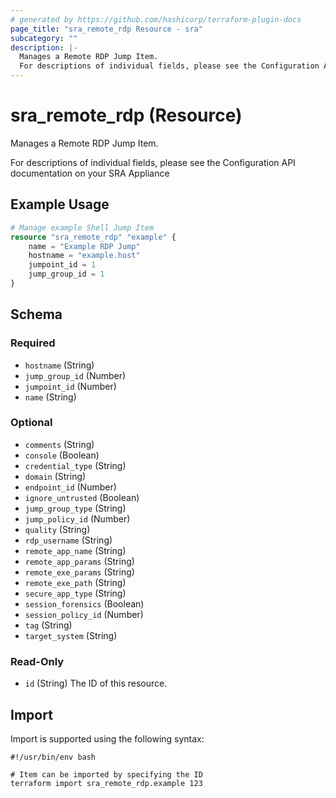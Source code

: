 ```yaml
---
# generated by https://github.com/hashicorp/terraform-plugin-docs
page_title: "sra_remote_rdp Resource - sra"
subcategory: ""
description: |-
  Manages a Remote RDP Jump Item.
  For descriptions of individual fields, please see the Configuration API documentation on your SRA Appliance
---
```


# sra_remote_rdp (Resource)

Manages a Remote RDP Jump Item.

For descriptions of individual fields, please see the Configuration API documentation on your SRA Appliance

## Example Usage

```terraform
# Manage example Shell Jump Item
resource "sra_remote_rdp" "example" {
    name = "Example RDP Jump"
    hostname = "example.host"
    jumpoint_id = 1
    jump_group_id = 1
}
```

<!-- schema generated by tfplugindocs -->
## Schema

### Required

- `hostname` (String)
- `jump_group_id` (Number)
- `jumpoint_id` (Number)
- `name` (String)

### Optional

- `comments` (String)
- `console` (Boolean)
- `credential_type` (String)
- `domain` (String)
- `endpoint_id` (Number)
- `ignore_untrusted` (Boolean)
- `jump_group_type` (String)
- `jump_policy_id` (Number)
- `quality` (String)
- `rdp_username` (String)
- `remote_app_name` (String)
- `remote_app_params` (String)
- `remote_exe_params` (String)
- `remote_exe_path` (String)
- `secure_app_type` (String)
- `session_forensics` (Boolean)
- `session_policy_id` (Number)
- `tag` (String)
- `target_system` (String)

### Read-Only

- `id` (String) The ID of this resource.

## Import

Import is supported using the following syntax:

```shell
#!/usr/bin/env bash

# Item can be imported by specifying the ID
terraform import sra_remote_rdp.example 123
```
